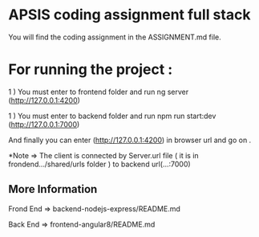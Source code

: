 # APSIS coding assignment full stack
You will find the coding assignment in the ASSIGNMENT.md file.


# For running the project :

1 ) You must enter to frontend folder and run ng server (http://127.0.0.1:4200)

1 ) You must enter to backend folder and run npm run start:dev (http://127.0.0.1:7000)

And finally you can enter (http://127.0.0.1:4200) in browser url and go on . 

*Note => The client is connected by Server.url file ( it is in frondend.../shared/urls folder ) to backend url(...:7000)


## More Information

Frond End => backend-nodejs-express/README.md

Back End => frontend-angular8/README.md
